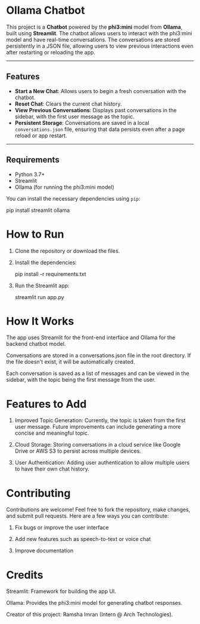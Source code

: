 # Ollama Chatbot

This project is a **Chatbot** powered by the **phi3:mini** model from **Ollama**, built using **Streamlit**. The chatbot allows users to interact with the phi3:mini model and have real-time conversations. The conversations are stored persistently in a JSON file, allowing users to view previous interactions even after restarting or reloading the app.

---

## Features

- **Start a New Chat**: Allows users to begin a fresh conversation with the chatbot.
- **Reset Chat**: Clears the current chat history.
- **View Previous Conversations**: Displays past conversations in the sidebar, with the first user message as the topic.
- **Persistent Storage**: Conversations are saved in a local `conversations.json` file, ensuring that data persists even after a page reload or app restart.

---

## Requirements

- Python 3.7+
- Streamlit
- Ollama (for running the phi3:mini model)

You can install the necessary dependencies using `pip`:

pip install streamlit ollama

# How to Run

1. Clone the repository or download the files.

2. Install the dependencies:

   pip install -r requirements.txt


3. Run the Streamlit app:

   streamlit run app.py


# How It Works

The app uses Streamlit for the front-end interface and Ollama for the backend chatbot model.

Conversations are stored in a conversations.json file in the root directory. If the file doesn't exist, it will be automatically created.

Each conversation is saved as a list of messages and can be viewed in the sidebar, with the topic being the first message from the user.

# Features to Add

1. Improved Topic Generation: Currently, the topic is taken from the first user message. Future improvements can include generating a more concise and meaningful topic.

2. Cloud Storage: Storing conversations in a cloud service like Google Drive or AWS S3 to persist across multiple devices.

3. User Authentication: Adding user authentication to allow multiple users to have their own chat history.

# Contributing

Contributions are welcome! Feel free to fork the repository, make changes, and submit pull requests. Here are a few ways you can contribute:

1. Fix bugs or improve the user interface

2. Add new features such as speech-to-text or voice chat

3. Improve documentation

# Credits

Streamlit: Framework for building the app UI.

Ollama: Provides the phi3:mini model for generating chatbot responses.

Creator of this project: Ramsha Imran (Intern @ Arch Technologies).
